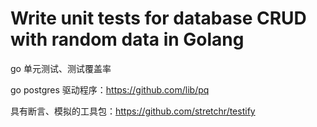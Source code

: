 # Write unit tests for database CRUD with random data in Golang

go 单元测试、测试覆盖率

go postgres 驱动程序：https://github.com/lib/pq

具有断言、模拟的工具包：https://github.com/stretchr/testify

